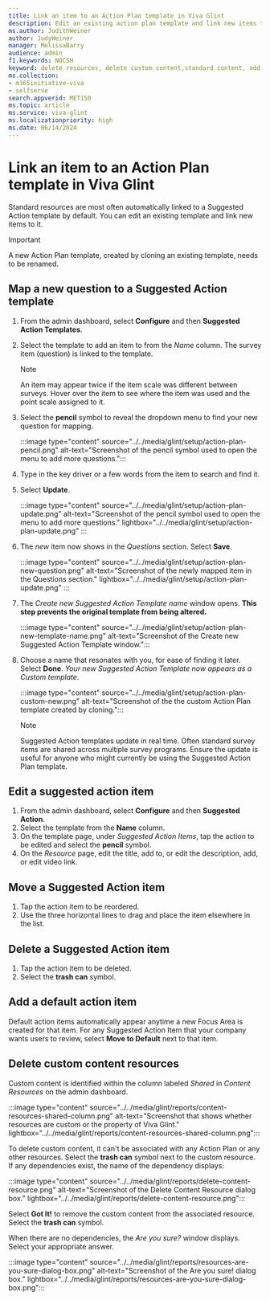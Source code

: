 ```yaml
---
title: Link an item to an Action Plan template in Viva Glint
description: Edit an existing action plan template and link new items to it to create a customized action template. 
ms.author: JudithWeiner
author: JudyWeiner
manager: MelissaBarry
audience: admin
f1.keywords: NOCSH
keyword: delete resources, delete custom content,standard content, add action plan resources
ms.collection:  
- m365initiative-viva
- selfserve 
search.appverid: MET150 
ms.topic: article
ms.service: viva-glint
ms.localizationpriority: high
ms.date: 06/14/2024
---
```


# Link an item to an Action Plan template in Viva Glint

Standard resources are most often automatically linked to a Suggested Action template by default. You can edit an existing template and link new items to it. 

>[!IMPORTANT]
>A new Action Plan template, created by cloning an existing template, needs to be renamed.

## Map a new question to a Suggested Action template

1. From the admin dashboard, select **Configure** and then **Suggested Action Templates**. 
1. Select the template to add an item to from the *Name* column. The survey item (question) is linked to the template.
   >[!NOTE]
   >An item may appear twice if the item scale was different between surveys. Hover over the item to see where the item was used and the point scale assigned to it. 
1. Select the **pencil** symbol to reveal the dropdown menu to find your new question for mapping.

   :::image type="content" source="../../media/glint/setup/action-plan-pencil.png" alt-text="Screenshot of the pencil symbol used to open the menu to add more questions.":::
   
1. Type in the key driver or a few words from the item to search and find it.
1. Select **Update**.

   :::image type="content" source="../../media/glint/setup/action-plan-update.png" alt-text="Screenshot of the pencil symbol used to open the menu to add more questions." lightbox="../../media/glint/setup/action-plan-update.png" :::

1. The *new* item now shows in the *Questions* section. Select **Save**.

   :::image type="content" source="../../media/glint/setup/action-plan-new-question.png" alt-text="Screenshot of the newly mapped item in the Questions section." lightbox="../../media/glint/setup/action-plan-update.png" :::

1. The *Create new Suggested Action Template name* window opens. **This step prevents the original template from being altered.**

   :::image type="content" source="../../media/glint/setup/action-plan-new-template-name.png" alt-text="Screenshot of the Create new Suggested Action Template window.":::
   
1. Choose a name that resonates with you, for ease of finding it later. Select **Done**. *Your new Suggested Action Template now appears as a Custom template*.

   :::image type="content" source="../../media/glint/setup/action-plan-custom-new.png" alt-text="Screenshot of the the custom Action Plan template created by cloning.":::

   > [!NOTE]
   >Suggested Action templates update in real time. Often standard survey items are shared across multiple survey programs. Ensure the update is useful for anyone who might currently be using the Suggested Action Plan template.

## Edit a suggested action item 

1. From the admin dashboard, select **Configure** and then **Suggested Action**.  
1. Select the template from the **Name** column. 
1. On the template page, under *Suggested Action Items*, tap the action to be edited and select the **pencil** symbol. 
1. On the *Resource* page, edit the title, add to, or edit the description, add, or edit video link. 

## Move a Suggested Action item 

1. Tap the action item to be reordered. 
1. Use the three horizontal lines to drag and place the item elsewhere in the list.  

## Delete a Suggested Action item
  
1. Tap the action item to be deleted. 
1. Select the **trash can** symbol.

## Add a default action item 

Default action items automatically appear anytime a new Focus Area is created for that item. For any Suggested Action Item that your company wants users to review, select **Move to Default** next to that item.

## Delete custom content resources

Custom content is identified within the column labeled *Shared* in *Content Resources* on the admin dashboard. 

:::image type="content" source="../../media/glint/reports/content-resources-shared-column.png" alt-text="Screenshot that shows whether resources are custom or the property of Viva Glint." lightbox="../../media/glint/reports/content-resources-shared-column.png":::

To delete custom content, it can't be associated with any Action Plan or any other resources. 
Select the **trash can** symbol next to the custom resource. If any dependencies exist, the name of the dependency displays:

:::image type="content" source="../../media/glint/reports/delete-content-resource.png" alt-text="Screenshot of the Delete Content Resource dialog box." lightbox="../../media/glint/reports/delete-content-resource.png":::

Select **Got It!** to remove the custom content from the associated resource. Select the **trash can** symbol. 

When there are no dependencies, the *Are you sure?* window displays. Select your appropriate answer.

:::image type="content" source="../../media/glint/reports/resources-are-you-sure-dialog-box.png" alt-text="Screenshot of the Are you sure! dialog box." lightbox="../../media/glint/reports/resources-are-you-sure-dialog-box.png":::

